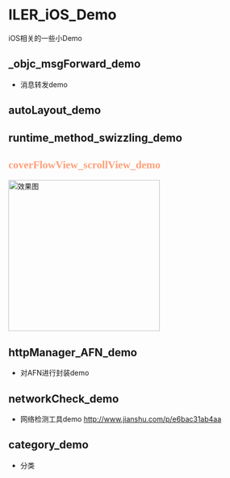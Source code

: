 # ILER_iOS_Demo
iOS相关的一些小Demo
## _objc_msgForward_demo
- 消息转发demo
## autoLayout_demo 
## runtime_method_swizzling_demo  
## <font color=#FFA07A face="黑体">coverFlowView_scrollView_demo</font>
<img src="https://github.com/Li-JianXin/ILER_iOS_Demo/blob/master/coverFlowView_scrollView_demo/ScreenShot/Simulator%20Screen%20Shot%202017%E5%B9%B47%E6%9C%8830%E6%97%A5%20%E4%B8%8B%E5%8D%8810.34.23.png?raw=true" width="300" alt="效果图"/>

## httpManager_AFN_demo
- 对AFN进行封装demo

## networkCheck_demo
- 网络检测工具demo
http://www.jianshu.com/p/e6bac31ab4aa

## category_demo
- 分类


